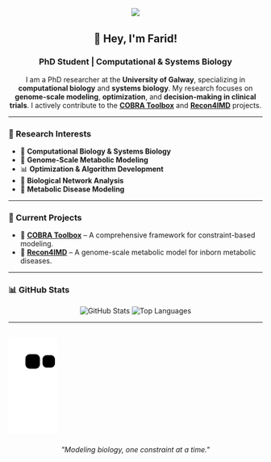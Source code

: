 <p align="center">
  <img src="https://user-images.githubusercontent.com/74038190/212750672-2f3f2b50-c84f-4ed8-a60a-849ae69ff9df.gif" width="700">
</p>

<h2 align="center">👋 Hey, I'm Farid!</h2>
<h3 align="center">PhD Student | Computational & Systems Biology</h3>

<p align="center">
I am a PhD researcher at the <strong>University of Galway</strong>, specializing in <strong>computational biology</strong> and <strong>systems biology</strong>. My research focuses on <strong>genome-scale modeling</strong>, <strong>optimization</strong>, and <strong>decision-making in clinical trials</strong>. I actively contribute to the <a href="https://github.com/opencobra/cobratoolbox"><strong>COBRA Toolbox</strong></a> and <a href="https://www.recon4imd.org/"><strong>Recon4IMD</strong></a> projects.
</p>

---

### 🔬 Research Interests
- 🧪 **Computational Biology & Systems Biology**
- 🔬 **Genome-Scale Metabolic Modeling**
- 📊 **Optimization & Algorithm Development**
- 🧠 **Biological Network Analysis**
- 🏥 **Metabolic Disease Modeling**

---

### 🚀 Current Projects
- 🧬 **[COBRA Toolbox](https://github.com/opencobra/cobratoolbox)** – A comprehensive framework for constraint-based modeling.
- 🏥 **[Recon4IMD](https://www.recon4imd.org/)** – A genome-scale metabolic model for inborn metabolic diseases.

---

### 📊 GitHub Stats
<p align="center">
  <img src="https://github-readme-stats.vercel.app/api?username=farid-zare&show_icons=true&theme=tokyonight" width="48%" alt="GitHub Stats">
  <img src="https://github-readme-stats.vercel.app/api/top-langs/?username=farid-zare&show_icons=true&theme=tokyonight&layout=compact" width="36.5%" alt="Top Languages">
</p>

---
![Snake animation](https://github.com/farid-zare/farid-zare/blob/output/github-contribution-grid-snake.svg)
---

<p align="center"><em>"Modeling biology, one constraint at a time."</em></p>
